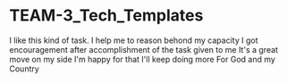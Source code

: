 # TEAM-3_Tech_Templates
I like this kind of task.
I help me to reason behond my capacity
I got encouragement after accomplishment of the task given to me 
It's a great move on my side
I'm happy for that
I'll keep doing more
For God and my Country